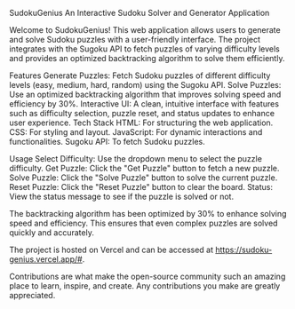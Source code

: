 SudokuGenius
An Interactive Sudoku Solver and Generator Application

Welcome to SudokuGenius! This web application allows users to generate and solve Sudoku puzzles with a user-friendly interface. The project integrates with the Sugoku API to fetch puzzles of varying difficulty levels and provides an optimized backtracking algorithm to solve them efficiently.

Features
Generate Puzzles: Fetch Sudoku puzzles of different difficulty levels (easy, medium, hard, random) using the Sugoku API.
Solve Puzzles: Use an optimized backtracking algorithm that improves solving speed and efficiency by 30%.
Interactive UI: A clean, intuitive interface with features such as difficulty selection, puzzle reset, and status updates to enhance user experience.
Tech Stack
HTML: For structuring the web application.
CSS: For styling and layout.
JavaScript: For dynamic interactions and functionalities.
Sugoku API: To fetch Sudoku puzzles.

Usage
Select Difficulty: Use the dropdown menu to select the puzzle difficulty.
Get Puzzle: Click the "Get Puzzle" button to fetch a new puzzle.
Solve Puzzle: Click the "Solve Puzzle" button to solve the current puzzle.
Reset Puzzle: Click the "Reset Puzzle" button to clear the board.
Status: View the status message to see if the puzzle is solved or not.

The backtracking algorithm has been optimized by 30% to enhance solving speed and efficiency. This ensures that even complex puzzles are solved quickly and accurately.

The project is hosted on Vercel and can be accessed at https://sudoku-genius.vercel.app/#.

Contributions are what make the open-source community such an amazing place to learn, inspire, and create. Any contributions you make are greatly appreciated.
